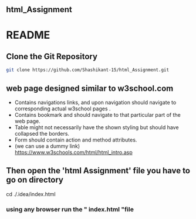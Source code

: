 ## html_Assignment


# README

## Clone the Git Repository
```bash
git clone https://github.com/Shashikant-15/html_Assignment.git
```

## web page designed similar to w3school.com

* Contains navigations links, and upon navigation should navigate to corresponding actual w3school pages .
* Contains bookmark and should navigate to that particular part of the web page.
* Table might not necessarily have the shown styling but should have collapsed the borders.
* Form should contain action and method attributes. 
 * (we can use a dummy link) https://www.w3schools.com/html/html_intro.asp

## Then open the 'html Assignment' file you have to go on directory

cd ./.idea/index.html

### using any browser run the " index.html "file

